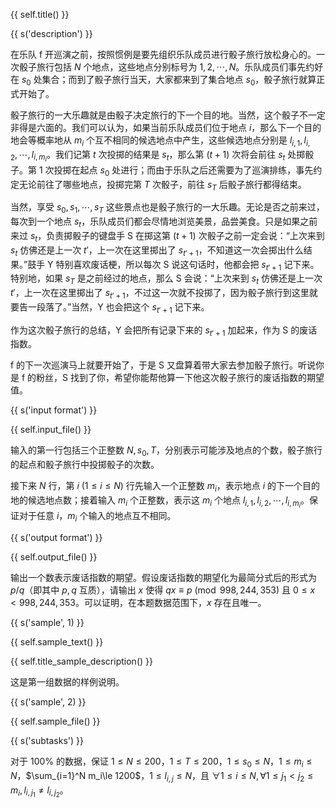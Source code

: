 {{ self.title() }}

{{ s('description') }}

在乐队 f 开巡演之前，按照惯例是要先组织乐队成员进行骰子旅行放松身心的。一次骰子旅行包括 $N$ 个地点，这些地点分别标号为 $1, 2, \cdots, N$。乐队成员们事先约好在 $s_0$ 处集合；而到了骰子旅行当天，大家都来到了集合地点 $s_0$，骰子旅行就算正式开始了。

骰子旅行的一大乐趣就是由骰子决定旅行的下一个目的地。当然，这个骰子不一定非得是六面的。我们可以认为，如果当前乐队成员们位于地点 $i$，那么下一个目的地会等概率地从 $m_i$ 个互不相同的候选地点中产生，这些候选地点分别是 $l_{i, 1}, l_{i, 2}, \cdots, l_{i, m_i}$。我们记第 $t$ 次投掷的结果是 $s_t$，那么第 $(t+1)$ 次将会前往 $s_t$ 处掷骰子。第 1 次投掷在起点 $s_0$ 处进行；而由于乐队之后还需要为了巡演排练，事先约定无论前往了哪些地点，投掷完第 $T$ 次骰子，前往 $s_T$ 后骰子旅行都得结束。

当然，享受 $s_0, s_1, \cdots, s_T$ 这些景点也是骰子旅行的一大乐趣。无论是否之前来过，每次到一个地点 $s_t$，乐队成员们都会尽情地浏览美景，品尝美食。只是如果之前来过 $s_t$，负责掷骰子的键盘手 S 在掷这第 $(t+1)$ 次骰子之前一定会说：“上次来到 $s_t$ 仿佛还是上一次 $t'$，上一次在这里掷出了 $s_{t'+1}$，不知道这一次会掷出什么结果。”鼓手 Y 特别喜欢废话梗，所以每次 S 说这句话时，他都会把 $s_{t'+1}$ 记下来。特别地，如果 $s_T$ 是之前经过的地点，那么 S 会说：“上次来到 $s_t$ 仿佛还是上一次 $t'$，上一次在这里掷出了 $s_{t'+1}$，不过这一次就不投掷了，因为骰子旅行到这里就要告一段落了。”当然，Y 也会把这个 $s_{t'+1}$ 记下来。

作为这次骰子旅行的总结，Y 会把所有记录下来的 $s_{t'+1}$ 加起来，作为 S 的废话指数。

f 的下一次巡演马上就要开始了，于是 S 又盘算着带大家去参加骰子旅行。听说你是 f 的粉丝，S 找到了你，希望你能帮他算一下他这次骰子旅行的废话指数的期望值。

{{ s('input format') }}

{{ self.input_file() }}

输入的第一行包括三个正整数 $N, s_0, T$，分别表示可能涉及地点的个数，骰子旅行的起点和骰子旅行中投掷骰子的次数。

接下来 $N$ 行，第 $i\ (1\le i\le N)$ 行先输入一个正整数 $m_i$，表示地点 $i$ 的下一个目的地的候选地点数；接着输入 $m_i$ 个正整数，表示这 $m_i$ 个地点 $l_{i, 1}, l_{i, 2}, \cdots, l_{i, m_i}$。保证对于任意 $i$，$m_i$ 个输入的地点互不相同。

{{ s('output format') }}

{{ self.output_file() }}

输出一个数表示废话指数的期望。假设废话指数的期望化为最简分式后的形式为 $p/q$（即其中 $p, q$ 互质），请输出 $x$ 使得 $qx\equiv p \pmod{998,244,353}$ 且 $0\le x<998,244,353$。可以证明，在本题数据范围下，$x$ 存在且唯一。

{{ s('sample', 1) }}

{{ self.sample_text() }}

{{ self.title_sample_description() }}

这是第一组数据的样例说明。

{{ s('sample', 2) }}

{{ self.sample_file() }}

{{ s('subtasks') }}

 对于 $100\%$ 的数据，保证 $1\le N\le 200$，$1\le T\le 200$，$1\le s_0\le N$，$1\le m_i\le N$，$\sum_{i=1}^N m_i\le 1200$，$1\le l_{i, j}\le N$，且 $\forall 1\le i\le N, \forall 1\le j_1<j_2\le m_i, l_{i, j_1}\ne l_{i, j_2}$。